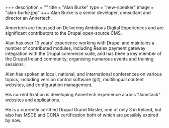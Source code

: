 +++
description = ""
title = "Alan Burke"
type = "new-speaker"
image = "alan-burke.jpg"
+++
Alan Burke is a senior developer, consultant and director an Annertech.

Annertech are focussed on Delivering Ambitious Digital Experiences and are significant contributors to the Drupal open-source CMS.

Alan has over 10 years' experience working with Drupal and maintains a number of contributed modules, including Realex payment gateway integration with the Drupal commerce suite, and has been a key member of the Drupal Ireland community, organising numerous events and training sessions.

Alan has spoken at local, national, and international conferences on various topics, including version control software (git), multilingual content websites, and configuration management.

His current fixation is developing Annertech experience across "Jamstack" websites and applications.

He is a currently certified Drupal Grand Master, one of only 3 in Ireland, but also has MSCE and CCNA certification both of which are possibly expired by now.